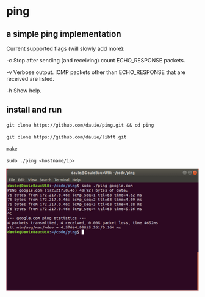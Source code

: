 # ping

## a simple ping implementation

Current supported flags (will slowly add more):

-c Stop after sending (and receiving) count ECHO_RESPONSE packets.

-v Verbose output. ICMP packets other than ECHO_RESPONSE that are received are listed.

-h Show help.

## install and run
`git clone https://github.com/dauie/ping.git && cd ping`

`git clone https://github.com/dauie/libft.git`

`make`

`sudo ./ping <hostname/ip>`


![alt text](https://github.com/Dauie/ping/blob/master/pingss.png)
